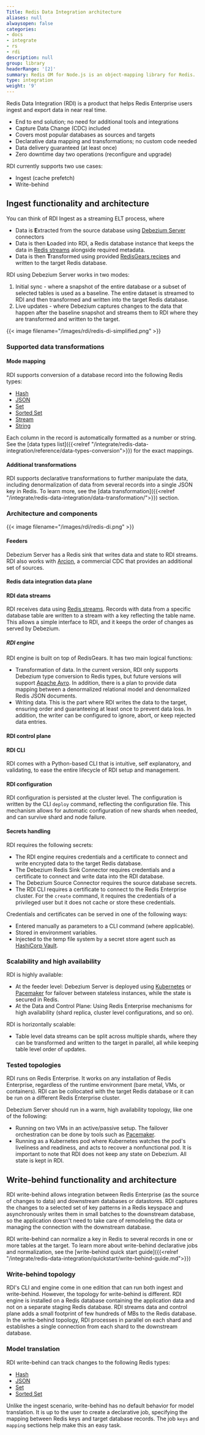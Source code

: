 ```yaml
---
Title: Redis Data Integration architecture
aliases: null
alwaysopen: false
categories:
- docs
- integrate
- rs
- rdi
description: null
group: library
headerRange: '[2]'
summary: Redis OM for Node.js is an object-mapping library for Redis.
type: integration
weight: '9'
---
```


Redis Data Integration (RDI) is a product that helps Redis Enterprise users ingest and export data in near real time.

- End to end solution; no need for additional tools and integrations
- Capture Data Change (CDC) included
- Covers most popular databases as sources and targets
- Declarative data mapping and transformations; no custom code needed
- Data delivery guaranteed (at least once)
- Zero downtime day two operations (reconfigure and upgrade)

RDI currently supports two use cases:

- Ingest (cache prefetch)
- Write-behind

## Ingest functionality and architecture

You can think of RDI Ingest as a streaming ELT process, where

- Data is **E**xtracted from the source database using [Debezium Server](https://debezium.io/) connectors
- Data is then **L**oaded into RDI, a Redis database instance that keeps the data in [Redis streams](https://redis.io/docs/manual/data-types/streams/) alongside required metadata.
- Data is then **T**ransformed using provided [RedisGears recipes](https://developer.redis.com/howtos/redisgears/) and written to the target Redis database.

RDI using Debezium Server works in two modes:

1. Initial sync - where a snapshot of the entire database or a subset of selected tables is used as a baseline. The entire dataset is streamed to RDI and then transformed and written into the target Redis database.
2. Live updates - where Debezium captures changes to the data that happen after the baseline snapshot and streams them to RDI where they are transformed and written to the target.

{{< image filename="/images/rdi/redis-di-simplified.png" >}}

### Supported data transformations

#### Mode mapping

RDI supports conversion of a database record into the following Redis types:

- [Hash](https://redis.io/docs/data-types/hashes/)
- [JSON](https://redis.io/docs/data-types/json/)
- [Set](https://redis.io/docs/data-types/sets/)
- [Sorted Set](https://redis.io/docs/data-types/sorted-sets/)
- [Stream](https://redis.io/docs/data-types/streams/)
- [String](https://redis.io/docs/data-types/strings/)

Each column in the record is automatically formatted as a number or string. See the [data types list]({{<relref "/integrate/redis-data-integration/reference/data-types-conversion">}}) for the exact mappings.

#### Additional transformations

RDI supports declarative transformations to further manipulate the data, including denormalization of data from several records into a single JSON key in Redis. To learn more, see the [data transformation]({{<relref "/integrate/redis-data-integration/data-transformation/">}}) section.

### Architecture and components

{{< image filename="/images/rdi/redis-di.png" >}}

#### Feeders

Debezium Server has a Redis sink that writes data and state to RDI streams.
RDI also works with [Arcion](arcion.io), a commercial CDC that provides an additional set of sources.

#### Redis data integration data plane

#### RDI data streams

RDI receives data using [Redis streams](https://redis.io/docs/manual/data-types/streams/). Records with data from a specific database table are written to a stream with a key reflecting the table name. This allows a simple interface to RDI, and it keeps the order of changes as served by Debezium.

##### RDI engine

RDI engine is built on top of RedisGears. It has two main logical functions:

- Transformation of data. In the current version, RDI only supports Debezium type conversion to Redis types, but future versions will support [Apache Avro](https://avro.apache.org/docs/current/). In addition, there is a plan to provide data mapping between a denormalized relational model and denormalized Redis JSON documents.
- Writing data. This is the part where RDI writes the data to the target, ensuring order and guaranteeing at least once to prevent data loss. In addition, the writer can be configured to ignore, abort, or keep rejected data entries.

#### RDI control plane

#### RDI CLI

RDI comes with a Python-based CLI that is intuitive, self explanatory, and validating, to ease the entire lifecycle of RDI setup and management.

#### RDI configuration

RDI configuration is persisted at the cluster level. The configuration is written by the CLI `deploy` command, reflecting the configuration file. This mechanism allows for automatic configuration of new shards when needed, and can survive shard and node failure.

#### Secrets handling

RDI requires the following secrets:

- The RDI engine requires credentials and a certificate to connect and write encrypted data to the target Redis database.
- The Debezium Redis Sink Connector requires credentials and a certificate to connect and write data into the RDI database.
- The Debezium Source Connector requires the source database secrets.
- The RDI CLI requires a certificate to connect to the Redis Enterprise cluster. For the `create` command, it requires the credentials of a privileged user but it does not cache or store these credentials.

Credentials and certificates can be served in one of the following ways:

- Entered manually as parameters to a CLI command (where applicable).
- Stored in environment variables.
- Injected to the temp file system by a secret store agent such as [HashiCorp Vault](https://www.vaultproject.io/).

### Scalability and high availability

RDI is highly available:

- At the feeder level: Debezium Server is deployed using [Kubernetes](https://kubernetes.io/) or [Pacemaker](https://clusterlabs.org/pacemaker/) for failover between stateless instances, while the state is secured in Redis.
- At the Data and Control Plane: Using Redis Enterprise mechanisms for high availability (shard replica, cluster level configurations, and so on).

RDI is horizontally scalable:

- Table level data streams can be split across multiple shards, where they can be transformed and written to the target in parallel, all while keeping table level order of updates.

### Tested topologies

RDI runs on Redis Enterprise. It works on any installation of Redis Enterprise, regardless of the runtime environment (bare metal, VMs, or containers).
RDI can be collocated with the target Redis database or it can be run on a different Redis Enterprise cluster.

Debezium Server should run in a warm, high availability topology, like one of the following:

- Running on two VMs in an active/passive setup. The failover orchestration can be done by tools such as [Pacemaker](https://clusterlabs.org/pacemaker/doc/).
- Running as a Kubernetes pod where Kubernetes watches the pod's liveliness and readiness, and acts to recover a nonfunctional pod.
  It is important to note that RDI does not keep any state on Debezium. All state is kept in RDI.

## Write-behind functionality and architecture

RDI write-behind allows integration between Redis Enterprise (as the source of changes to data) and downstream databases or datastores.
RDI captures the changes to a selected set of key patterns in a Redis keyspace and asynchronously writes them in small batches to the downstream database, so the application doesn't need to take care of remodeling the data or managing the connection with the downstream database.

RDI write-behind can normalize a key in Redis to several records in one or more tables at the target.
To learn more about write-behind declarative jobs and normalization, see the [write-behind quick start guide]({{<relref "/integrate/redis-data-integration/quickstart/write-behind-guide.md">}})

### Write-behind topology

RDI's CLI and engine come in one edition that can run both ingest and write-behind. However, the topology for write-behind is different.
RDI engine is installed on a Redis database containing the application data and not on a separate staging Redis database. RDI streams data and control plane adds a small footprint of few hundreds of MBs to the Redis database. In the write-behind topology, RDI processes in parallel on each shard and establishes a single connection from each shard to the downstream database.

### Model translation

RDI write-behind can track changes to the following Redis types:

- [Hash](https://redis.io/docs/data-types/hashes/)
- [JSON](https://redis.io/docs/data-types/json/)
- [Set](https://redis.io/docs/data-types/sets/)
- [Sorted Set](https://redis.io/docs/data-types/sorted-sets/)

Unlike the ingest scenario, write-behind has no default behavior for model translation. It is up to the user to create a declarative job, specifying the mapping between Redis keys and target database records.
The job `keys` and `mapping` sections help make this an easy task.
